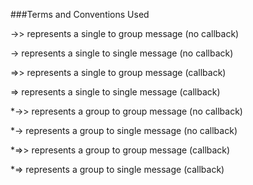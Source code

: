 ###Terms and Conventions Used

->> represents a single to group message (no callback)

-> represents a single to single message (no callback)

=>> represents a single to group message (callback)

=> represents a single to single message (callback)

*->> represents a group to group message (no callback)

*-> represents a group to single message (no callback)

*=>> represents a group to group message (callback)

*=> represents a group to single message (callback)


